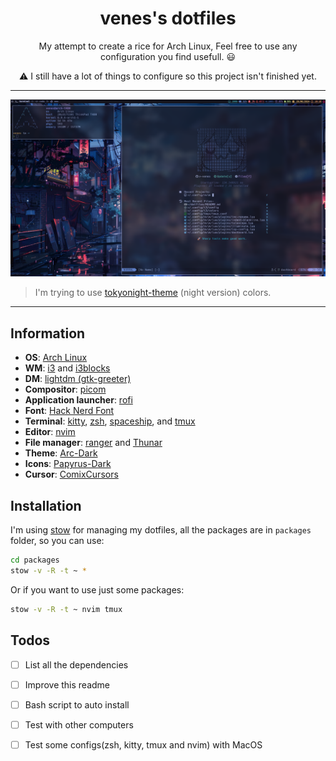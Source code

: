 <h1 align="center">venes's dotfiles</h1>

<div align="center">
My attempt to create a rice for Arch Linux, Feel free to use any configuration you find usefull. 😃

⚠️  I still have a lot of things to configure so this project isn't finished yet.
</div>

---

![Desktop](./images/screenshot.png)

> I'm trying to use [tokyonight-theme](https://github.com/folke/tokyonight.nvim) (night version) colors.  
---

## Information

- **OS**: [Arch Linux](https://archlinux.org/)
- **WM**: [i3](https://i3wm.org/) and [i3blocks](https://github.com/vivien/i3blocks)
- **DM**: [lightdm (gtk-greeter)](https://github.com/canonical/lightdm) 
- **Compositor**: [picom](https://github.com/yshui/picom)
- **Application launcher**: [rofi](https://github.com/davatorium/rofi)
- **Font**: [Hack Nerd Font](https://github.com/ryanoasis/nerd-fonts/releases/download/v3.2.1/Hack.zip)
- **Terminal**: [kitty](https://github.com/kovidgoyal/kitty), [zsh](https://www.zsh.org/), [spaceship](https://spaceship-prompt.sh/), and [tmux](https://github.com/tmux/tmux)
- **Editor**: [nvim](https://neovim.io/)
- **File manager**: [ranger](https://github.com/ranger/ranger) and [Thunar](https://docs.xfce.org/xfce/thunar/start)
- **Theme**: [Arc-Dark](https://github.com/horst3180/arc-theme)
- **Icons**: [Papyrus-Dark](https://github.com/PapirusDevelopmentTeam/papirus-icon-theme)
- **Cursor**: [ComixCursors](https://limitland.de/comixcursors)


## Installation
I'm using [stow](https://www.gnu.org/software/stow/) for managing my dotfiles, all the packages are in `packages` folder, so you can use:
```sh
cd packages
stow -v -R -t ~ *
```

Or if you want to use just some packages:
```sh
stow -v -R -t ~ nvim tmux
```

## Todos

* [ ] List all the dependencies
* [ ] Improve this readme
* [ ] Bash script to auto install
* [ ] Test with other computers
* [ ] Test some configs(zsh, kitty, tmux and nvim) with MacOS

